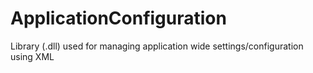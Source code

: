 # ApplicationConfiguration
Library (.dll) used for managing application wide settings/configuration using XML
